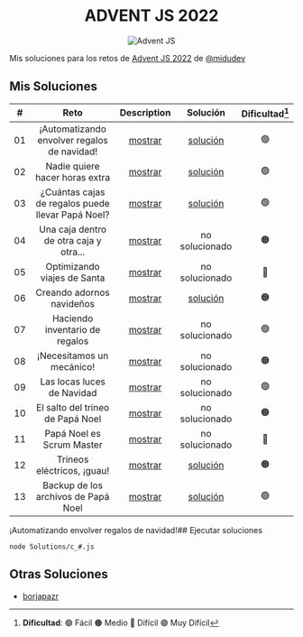 <center>
	<h1>ADVENT JS 2022</h1>
	<img src="https://res.cloudinary.com/dstbwwmvv/image/upload/v1669960379/for_readmes/Captura_desde_2022-12-01_23-50-04_r7qezn.png" alt="Advent JS"/>
</center>

Mis soluciones para los retos de [Advent JS 2022](https://adventjs.dev/) de [@midudev](https://github.com/midudev)

## Mis Soluciones

| #           | Reto        | Description | Solución    | Dificultad[^1]  |
|:-----------:|:-----------:|:-----------:|:-----------:|:-----------:|
| 01          | ¡Automatizando envolver regalos de navidad! | [mostrar](https://adventjs.dev/es/challenges/2022/1) | [solución](Solutions/c_01.js) | 🟢           |
| 02          | Nadie quiere hacer horas extra | [mostrar](https://adventjs.dev/es/challenges/2022/2) | [solución](Solutions/c_02.js) | 🟢           |
| 03          | ¿Cuántas cajas de regalos puede llevar Papá Noel? | [mostrar](https://adventjs.dev/es/challenges/2022/3) | [solución](Solutions/c_03.js) | 🟢           |
| 04          | Una caja dentro de otra caja y otra... | [mostrar](https://adventjs.dev/es/challenges/2022/4) | no solucionado | 🟠           |
| 05          | Optimizando viajes de Santa | [mostrar](https://adventjs.dev/es/challenges/2022/5) | no solucionado | 🔴           |
| 06          | Creando adornos navideños | [mostrar](https://adventjs.dev/es/challenges/2022/6) | [solución](Solutions/c_06.js) | 🟠           |
| 07          | Haciendo inventario de regalos | [mostrar](https://adventjs.dev/es/challenges/2022/7) | no solucionado | 🟢           |
| 08          | ¡Necesitamos un mecánico! | [mostrar](https://adventjs.dev/es/challenges/2022/8) | no solucionado | 🟠           |
| 09          | Las locas luces de Navidad | [mostrar](https://adventjs.dev/es/challenges/2022/9) | no solucionado | 🟢           |
| 10          | El salto del trineo de Papá Noel | [mostrar](https://adventjs.dev/es/challenges/2022/10) | no solucionado | 🟠           |
| 11          | Papá Noel es Scrum Master | [mostrar](https://adventjs.dev/es/challenges/2022/11) | no solucionado | 🔴           |
| 12          | Trineos eléctricos, ¡guau! | [mostrar](https://adventjs.dev/es/challenges/2022/12) | [solución](Solutions/c_12.js) | 🟠           |
| 13          | Backup de los archivos de Papá Noel | [mostrar](https://adventjs.dev/es/challenges/2022/13) | [solución](Solutions/c_13.js) | 🟢           |

[^1]: **Dificultad**: 🟢 Fácil 🟠 Medio 🔴 Difícil 🟣 Muy Difícil

¡Automatizando envolver regalos de navidad!## Ejecutar soluciones

```
node Solutions/c_#.js
```

## Otras Soluciones

* [borjapazr](https://github.com/borjapazr/awesome-adventjs)
